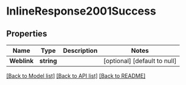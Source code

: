 # InlineResponse2001Success

## Properties
Name | Type | Description | Notes
------------ | ------------- | ------------- | -------------
**Weblink** | **string** |  | [optional] [default to null]

[[Back to Model list]](../README.md#documentation-for-models) [[Back to API list]](../README.md#documentation-for-api-endpoints) [[Back to README]](../README.md)


